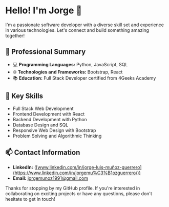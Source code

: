 # Hello! I'm Jorge 👋

I'm a passionate software developer with a diverse skill set and experience in various technologies. Let's connect and build something amazing together!

## 💼 Professional Summary

- 💻 **Programming Languages:** Python, JavaScript, SQL
- 🌐 **Technologies and Frameworks:** Bootstrap, React
- 📚 **Education:** Full Stack Developer certified from 4Geeks Academy

## 🚀 Key Skills

- Full Stack Web Development
- Frontend Development with React
- Backend Development with Python
- Database Design and SQL
- Responsive Web Design with Bootstrap
- Problem Solving and Algorithmic Thinking

## 📫 Contact Information

- **LinkedIn:** ([www.linkedin.com/in/jorge-luis-muñoz-guerrero](https://www.linkedin.com/in/jorgemu%C3%B1ozguerrero/))
- **Email:** [jorgemunoz1991@gmail.com](mailto:jorgemunoz1991@gmail.com)

Thanks for stopping by my GitHub profile. If you're interested in collaborating on exciting projects or have any questions, please don't hesitate to get in touch!
